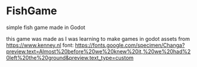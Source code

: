 # FishGame
simple fish game made in Godot

this game was made as I was learning to make games in godot
assets from https://www.kenney.nl
font: https://fonts.google.com/specimen/Changa?preview.text=Almost%20before%20we%20knew%20it,%20we%20had%20left%20the%20ground&preview.text_type=custom
